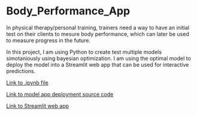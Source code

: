 # Body_Performance_App

In physical therapy/personal training, trainers need a way to have an initial test on their clients to mesure body performance, which can later be used to measure progress in the future. 

In this project, I am using Python to create test multiple models simotaniously using bayesian optimization. I am using the optimal model to deploy the model into a Streamlit web app that can be used for interactive predictions.

[Link to .ipynb file](https://nbviewer.org/github/danplotkin/Body_Performance_App/blob/main/BodyPerformance.ipynb)

[Link to model app deployment source code](https://github.com/danplotkin/Body_Performance_App/blob/main/bp_app.py)

[Link to Streamlit web app](https://danplotkin-body-performance-app-bp-app-kpi88y.streamlit.app/)
